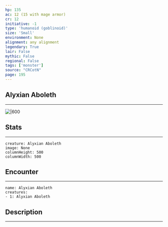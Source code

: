 ```yaml
---
hp: 135
ac: 12 (15 with mage armor)
cr: 12
initiative: -1
type: 'humanoid (goblinoid)'    
size: 'Small'
environment: None
alignment: any alignment
legendary: True
lair: False
mythic: False
regional: False
tags: ['monster']
source: "CRCotN"
page: 195
---
```


## Alyxian Aboleth
---

![|600](D:/Program%20Files/5e.tools/img/bestiary/CRCotN/Alyxian%20Aboleth.webp)

## Stats
---

```statblock
creature: Alyxian Aboleth
image: None
columnHeight: 500
columnWidth: 500
```

## Encounter
---

```encounter-table
name: Alyxian Aboleth
creatures:
- 1: Alyxian Aboleth
```

## Description
---




